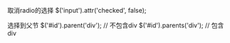 
取消radio的选择
$('input').attr('checked', false);

选择到父节
$('#id').parent('div'); // 不包含div
$('#id').parents('div'); // 包含div



